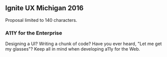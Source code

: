 ## Ignite UX Michigan 2016
Proposal limited to 140 characters.
### A11Y for the Enterprise

Designing a UI? Writing a chunk of code? Have you ever heard, "Let me get my glasses"? Keep all in mind when developing a11y for the Web.
